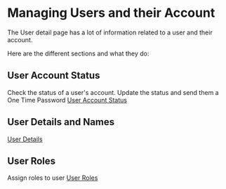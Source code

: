 # Managing Users and their Account

The User detail page has a lot of information related to a user and their account.

Here are the different sections and what they do:

## User Account Status

Check the status of a user's account. Update the status and send them a One Time Password
[User Account Status](user_account_status.md)

## User Details and Names

[User Details](user_details.md)

## User Roles

Assign roles to user [User Roles](user_roles.md)
